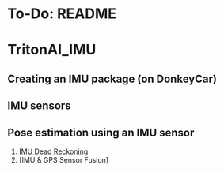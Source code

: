 # To-Do: README
# TritonAI_IMU
## Creating an IMU package (on DonkeyCar)

## IMU sensors

## Pose estimation using an IMU sensor
1. [IMU Dead Reckoning](https://github.com/ecdg/TritonAI_IMU/blob/main/docs/imu_dead_reckoning.md)
2. [IMU & GPS Sensor Fusion]
